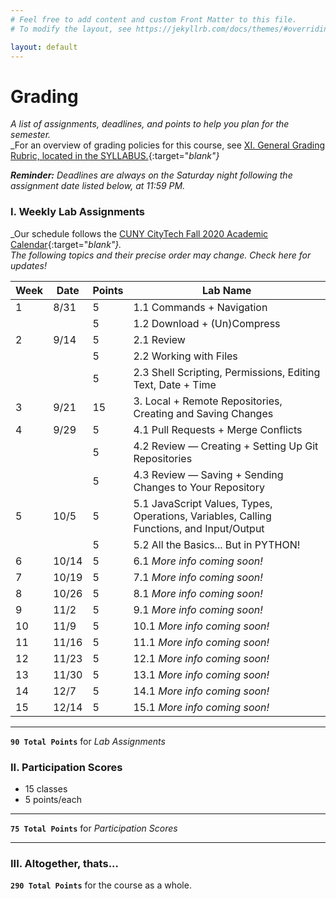 ```yaml
---
# Feel free to add content and custom Front Matter to this file.
# To modify the layout, see https://jekyllrb.com/docs/themes/#overriding-theme-defaults

layout: default
---
```


# Grading
_A list of assignments, deadlines, and points to help you plan for the semester._  
_For an overview of grading policies for this course, see [XI. General Grading Rubric, located in the SYLLABUS.](index.html){:target="_blank"}_  

<div class="instructornote">
<p markdown="span"><em><b>Reminder:</b> Deadlines are always on the Saturday night following the assignment date listed below, at 11:59 PM.</em></p></div>
<!-- _**Reminder:** Deadlines are always on the Saturday night at 11:59 PM following the assignment date listed below._   -->

### I. Weekly Lab Assignments

_Our schedule follows the [CUNY CityTech Fall 2020 Academic Calendar](http://www.citytech.cuny.edu/registrar/docs/fall_2020.pdf){:target="_blank"}._   
_The following topics and their precise order may change. Check here for updates!_  

<div class="schedulingtable">
<table>
<colgroup>
<col width="5%" />
<col width="10%" />
<col width="5%" />
<col width="80%" />
</colgroup>
<thead>
<tr class="header">
<th>Week</th>
<th>Date</th>
<th>Points</th>
<th>Lab Name</th>
</tr>
</thead>
<tbody>
<tr>
<td markdown="span">1</td>
<td markdown="span">8/31</td>
<td markdown="span">5</td>
<td markdown="span">1.1 Commands + Navigation</td>
</tr>
<tr>
<td markdown="span"></td>
<td markdown="span"></td>
<td markdown="span">5</td>
<td markdown="span">1.2 Download + (Un)Compress</td>
</tr>
<tr>
<td markdown="span">2</td>
<td markdown="span">9/14</td>
<td markdown="span">5</td>
<td markdown="span">2.1 Review</td>
</tr>
<tr>
<td markdown="span"></td>
<td markdown="span"></td>
<td markdown="span">5</td>
<td markdown="span">2.2 Working with Files</td>
</tr>
<tr>
<td markdown="span"></td>
<td markdown="span"></td>
<td markdown="span">5</td>
<td markdown="span">2.3 Shell Scripting, Permissions, Editing Text, Date + Time</td>
</tr>
<tr>
<td markdown="span">3</td>
<td markdown="span">9/21</td>
<td markdown="span">15</td>
<td markdown="span">3. Local + Remote Repositories, Creating and Saving Changes</td>
</tr>
<tr>
<td markdown="span">4</td>
<td markdown="span">9/29</td>
<td markdown="span">5</td>
<td markdown="span">4.1 Pull Requests + Merge Conflicts</td>
</tr>
<tr>
<td markdown="span"></td>
<td markdown="span"></td>
<td markdown="span">5</td>
<td markdown="span">4.2 Review — Creating + Setting Up Git Repositories</td>
</tr>
<tr>
<td markdown="span"></td>
<td markdown="span"></td>
<td markdown="span">5</td>
<td markdown="span">4.3 Review — Saving + Sending Changes to Your Repository</td>
</tr>
<tr>
<td markdown="span">5</td>
<td markdown="span">10/5</td>
<td markdown="span">5</td>
<td markdown="span">5.1 JavaScript Values, Types, Operations, Variables, Calling Functions, and Input/Output</td>
</tr>
<tr>
<td markdown="span"></td>
<td markdown="span"></td>
<td markdown="span">5</td>
<td markdown="span">5.2 All the Basics... But in PYTHON!</td>
</tr>
<tr>
<td markdown="span">6</td>
<td markdown="span">10/14</td>
<td markdown="span">5</td>
<td markdown="span">6.1 <i>More info coming soon!</i></td>
</tr>
<tr>
<td markdown="span">7</td>
<td markdown="span">10/19</td>
<td markdown="span">5</td>
<td markdown="span">7.1 <i>More info coming soon!</i></td>
</tr>
<tr>
<td markdown="span">8</td>
<td markdown="span">10/26</td>
<td markdown="span">5</td>
<td markdown="span">8.1 <i>More info coming soon!</i></td>
</tr>
<tr>
<td markdown="span">9</td>
<td markdown="span">11/2</td>
<td markdown="span">5</td>
<td markdown="span">9.1 <i>More info coming soon!</i></td>
</tr>
<tr>
<td markdown="span">10</td>
<td markdown="span">11/9</td>
<td markdown="span">5</td>
<td markdown="span">10.1 <i>More info coming soon!</i></td>
</tr>
<tr>
<td markdown="span">11</td>
<td markdown="span">11/16</td>
<td markdown="span">5</td>
<td markdown="span">11.1 <i>More info coming soon!</i></td>
</tr>
<tr>
<td markdown="span">12</td>
<td markdown="span">11/23</td>
<td markdown="span">5</td>
<td markdown="span">12.1 <i>More info coming soon!</i></td>
</tr>
<tr>
<td markdown="span">13</td>
<td markdown="span">11/30</td>
<td markdown="span">5</td>
<td markdown="span">13.1 <i>More info coming soon!</i></td>
</tr>
<tr>
<td markdown="span">14</td>
<td markdown="span">12/7</td>
<td markdown="span">5</td>
<td markdown="span">14.1 <i>More info coming soon!</i></td>
</tr>
<tr>
<td markdown="span">15</td>
<td markdown="span">12/14</td>
<td markdown="span">5</td>
<td markdown="span">15.1 <i>More info coming soon!</i></td>
</tr>
</tbody>
</table>
</div>

* * *

**`90 Total Points`** for _Lab Assignments_


### II. Participation Scores

* 15 classes  
* 5 points/each  

* * *

**`75 Total Points`** for _Participation Scores_

* * *

### III. Altogether, thats...

**`290 Total Points`** for the course as a whole.
